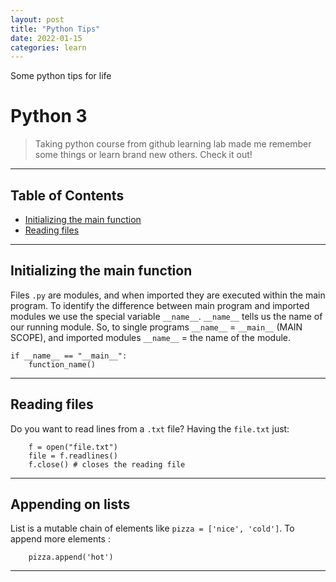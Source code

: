 ```yaml
---
layout: post
title: "Python Tips"
date: 2022-01-15
categories: learn
---
```


Some python tips for life

# Python 3

> Taking python course from github learning lab made me remember some things or learn brand new others. Check it out!

***

## Table of Contents
  - [Initializing the main function](#initializing-the-main-function)
  - [Reading files](#reading-files)

***
## Initializing the main function

Files `.py` are modules, and when imported they are executed within the main program.
To identify the difference between main program and imported modules we use the special variable `__name__`.
`__name__` tells us the name of our running module.
So, to single programs `__name__` = `__main__` (MAIN SCOPE), and imported modules `__name__` = the name of the module. 

```
if __name__ == "__main__":
    function_name()
```

***
## Reading files
Do you want to read lines from a `.txt` file?
Having the `file.txt` just:

```
    f = open("file.txt")
    file = f.readlines()
    f.close() # closes the reading file
```

***
## Appending on lists
List is a mutable chain of elements like `pizza = ['nice', 'cold']`. To append more elements :

```
    pizza.append('hot')
```

***
